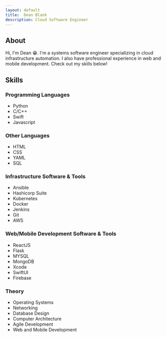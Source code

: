 ```yaml
---
layout: default
title:  Dean Blank
description: Cloud Software Engineer
---
```


## About
Hi, I'm Dean 😁. I'm a systems software engineer specializing in cloud infrastructure automation. I also have professional experience in web and mobile development. Check out my skills below!

## Skills

### Programming Languages

* Python
* C/C++
* Swift
* Javascript

### Other Languages

* HTML
* CSS
* YAML
* SQL

### Infrastructure Software & Tools

* Ansible
* Hashicorp Suite
* Kubernetes
* Docker
* Jenkins
* Git
* AWS

### Web/Mobile Development Software & Tools

* ReactJS
* Flask
* MYSQL
* MongoDB
* Xcode
* SwiftUI
* Firebase

### Theory
* Operating Systems
* Networking
* Database Design
* Computer Architecture
* Agile Development
* Web and Mobile Development
